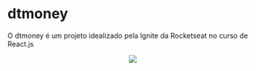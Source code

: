 # dtmoney
O dtmoney é um projeto idealizado pela Ignite da Rocketseat no curso de React.js

<div align="center">
<img src="https://user-images.githubusercontent.com/81385265/160299353-3392c1ca-7e14-42f2-97f7-f423299c571c.png" />
</div>
